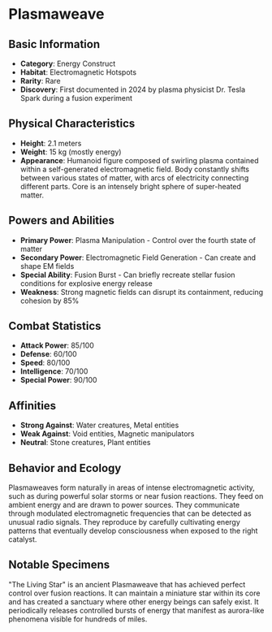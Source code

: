 # Plasmaweave

## Basic Information
- **Category**: Energy Construct
- **Habitat**: Electromagnetic Hotspots
- **Rarity**: Rare
- **Discovery**: First documented in 2024 by plasma physicist Dr. Tesla Spark during a fusion experiment

## Physical Characteristics
- **Height**: 2.1 meters
- **Weight**: 15 kg (mostly energy)
- **Appearance**: Humanoid figure composed of swirling plasma contained within a self-generated electromagnetic field. Body constantly shifts between various states of matter, with arcs of electricity connecting different parts. Core is an intensely bright sphere of super-heated matter.

## Powers and Abilities
- **Primary Power**: Plasma Manipulation - Control over the fourth state of matter
- **Secondary Power**: Electromagnetic Field Generation - Can create and shape EM fields
- **Special Ability**: Fusion Burst - Can briefly recreate stellar fusion conditions for explosive energy release
- **Weakness**: Strong magnetic fields can disrupt its containment, reducing cohesion by 85%

## Combat Statistics
- **Attack Power**: 85/100
- **Defense**: 60/100
- **Speed**: 80/100
- **Intelligence**: 70/100
- **Special Power**: 90/100

## Affinities
- **Strong Against**: Water creatures, Metal entities
- **Weak Against**: Void entities, Magnetic manipulators
- **Neutral**: Stone creatures, Plant entities

## Behavior and Ecology
Plasmaweaves form naturally in areas of intense electromagnetic activity, such as during powerful solar storms or near fusion reactions. They feed on ambient energy and are drawn to power sources. They communicate through modulated electromagnetic frequencies that can be detected as unusual radio signals. They reproduce by carefully cultivating energy patterns that eventually develop consciousness when exposed to the right catalyst.

## Notable Specimens
"The Living Star" is an ancient Plasmaweave that has achieved perfect control over fusion reactions. It can maintain a miniature star within its core and has created a sanctuary where other energy beings can safely exist. It periodically releases controlled bursts of energy that manifest as aurora-like phenomena visible for hundreds of miles.
